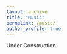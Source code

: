 ```yaml
---
layout: archive
title: "Music"
permalink: /music/
author_profile: true
---
```


Under Construction.
